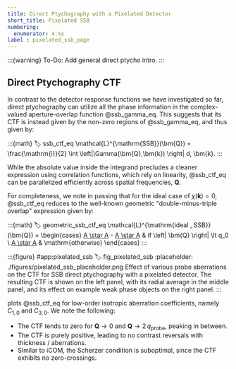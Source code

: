 ```yaml
---
title: Direct Ptychography with a Pixelated Detector
short_title: Pixelated SSB
numbering:
  enumerator: 4.%s
label : pixelated_ssb_page
---
```


:::{warning} To-Do:
Add general direct ptycho intro.
:::

## Direct Ptychography CTF

In contrast to the detector response functions we have investigated so far, direct ptychography can utilize all the phase information in the complex-valued aperture-overlap function @ssb_gamma_eq.
This suggests that its CTF is instead given by the non-zero regions of @ssb_gamma_eq, and thus given by:

:::{math}
:label: ssb_ctf_eq
\mathcal{L}^{\mathrm{SSB}}(\bm{Q}) = \frac{\mathrm{i}}{2} \int  \left|\Gamma(\bm{Q},\bm{k}) \right| d\, \bm{k}.
:::

While the absolute value inside the integrand precludes a cleaner expression using correlation functions, which rely on linearity, @ssb_ctf_eq can be parallelized efficiently across spatial frequencies, $\bm{Q}$.

For completeness, we note in passing that for the ideal case of $\chi(\bm{k})=0$, @ssb_ctf_eq reduces to the well-known geometric "double-minus-triple overlap" expression given by:

:::{math}
:label: geometric_ssb_ctf_eq
\mathcal{L}^{\mathrm{ideal \, SSB}}(\bm{Q}) = \begin{cases} [A \star A](\bm{Q}) - [A \star A](2\,\bm{Q}) & if \left| \bm{Q} \right| \lt q_0 \\
[A \star A](\bm{Q}) & \mathrm{otherwise}
\end{cases}
:::

:::{figure} #app:pixelated_ssb
:label: fig_pixelated_ssb
:placeholder: ./figures/pixelated_ssb_placeholder.png
Effect of various probe aberrations on the CTF for SSB direct ptychography with a pixelated detector.
The resulting CTF is shown on the left panel, with its radial average in the middle panel, and its effect on example weak phase objects on the right panel.
:::

[](#fig_pixelated_ssb) plots @ssb_ctf_eq for low-order isotropic aberration coefficients, namely $C_{1,0}$ and $C_{3,0}$.
We note the following:

* The CTF tends to zero for $\bm{Q} \rightarrow 0$ and $\bm{Q} \rightarrow 2\, q_{\mathrm{probe}}$, peaking in between.
* The CTF is purely positive, leading to no contrast reversals with thickness / aberrations.
* Similar to iCOM, the Scherzer condition is suboptimal, since the CTF exhibits no zero-crossings.
